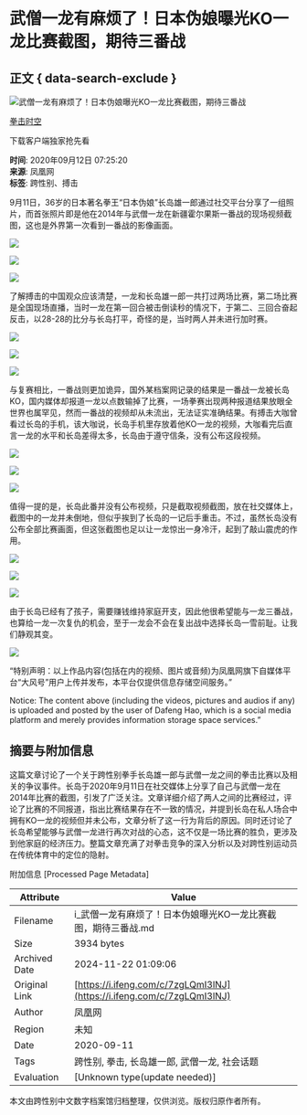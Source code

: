 # 武僧一龙有麻烦了！日本伪娘曝光KO一龙比赛截图，期待三番战

## 正文 { data-search-exclude }


![武僧一龙有麻烦了！日本伪娘曝光KO一龙比赛截图，期待三番战](https://d.ifengimg.com/w121_h75_q90/x0.ifengimg.com/res/2020/A85645D4F58F70FE00FEE3A32C1C4CB667B56465_size396_w1080_h1050.jpeg)

[拳击时空](https://ishare.ifeng.com/mediaShare/home/8140/media)

下载客户端独家抢先看

**时间**: 2020年09月12日 07:25:20  
**来源**: 凤凰网  
**标签**: 跨性别、搏击  

9月11日，36岁的日本著名拳王“日本伪娘”长岛雄一郎通过社交平台分享了一组照片，而首张照片即是他在2014年与武僧一龙在新疆霍尔果斯一番战的现场视频截图，这也是外界第一次看到一番战的影像画面。

![](https://x0.ifengimg.com/res/2020/A85645D4F58F70FE00FEE3A32C1C4CB667B56465_size396_w1080_h1050.jpeg)

![](https://x0.ifengimg.com/res/2020/9CD56ED685DD6DD44B57FF11FD79F26966F6D16F_size278_w1080_h778.jpeg)

![](https://x0.ifengimg.com/res/2020/192C30C56F861EF6963D2ADE34DE1A3A049EED00_size253_w1080_h784.jpeg)

了解搏击的中国观众应该清楚，一龙和长岛雄一郎一共打过两场比赛，第二场比赛是全国现场直播，当时一龙在第一回合被击倒读秒的情况下，于第二、三回合奋起反击，以28-28的比分与长岛打平，奇怪的是，当时两人并未进行加时赛。

![](https://x0.ifengimg.com/res/2020/18D67B2A8B77B131A5A41CAC35DC442F99947A59_size28_w528_h372.jpeg)

![](https://x0.ifengimg.com/res/2020/607871461F22CA25CD327C506101EAAC9941DF1F_size20_w363_h400.jpeg)

![](https://x0.ifengimg.com/res/2020/214FBD44BE09EDB084CD59470781D56B0F439C01_size27_w640_h408.jpeg)

与复赛相比，一番战则更加诡异，国外某档案网记录的结果是一番战一龙被长岛KO，国内媒体却报道一龙以点数输掉了比赛，一场拳赛出现两种报道结果放眼全世界也属罕见，然而一番战的视频却从未流出，无法证实准确结果。有搏击大咖曾看过长岛的手机，该大咖说，长岛手机里存放着他KO一龙的视频，大咖看完后直言一龙的水平和长岛差得太多，长岛由于遵守信条，没有公布这段视频。

![](https://x0.ifengimg.com/res/2020/163848907ECBBACB00830109321614EF9946AA21_size64_w640_h471.jpeg)

![](https://x0.ifengimg.com/res/2020/0B832BA4D354E0B2B89AB38762D4DC0E1407CC59_size32_w640_h390.jpeg)

![](https://x0.ifengimg.com/res/2020/41A5897B8E025A5E922A13BACBF65EAC90AB1BA3_size87_w1080_h996.jpeg)

值得一提的是，长岛此番并没有公布视频，只是截取视频截图，放在社交媒体上，截图中的一龙并未倒地，但似乎挨到了长岛的一记后手重击。不过，虽然长岛没有公布全部比赛画面，但这张截图也足以让一龙惊出一身冷汗，起到了敲山震虎的作用。

![](https://x0.ifengimg.com/res/2020/44778DDFADDBF2C1914F78B15DDBA868CCDD4FF9_size427_w1080_h1440.jpeg)

![](https://x0.ifengimg.com/res/2020/E730766A4F81F1C8BD493951B447018239C130E3_size923_w2048_h1536.jpeg)

![](https://x0.ifengimg.com/res/2020/6A95E35DE109A0692B3ABA273F3C205E46F36ECA_size309_w1080_h1440.jpeg)

由于长岛已经有了孩子，需要赚钱维持家庭开支，因此他很希望能与一龙三番战，也算给一龙一次复仇的机会，至于一龙会不会在复出战中选择长岛一雪前耻。让我们静观其变。

![](https://x0.ifengimg.com/res/2020/DD22CEF01218A671C11F08B68362ECD740D360AD_size462_w1920_h924.jpeg)

“特别声明：以上作品内容(包括在内的视频、图片或音频)为凤凰网旗下自媒体平台“大风号”用户上传并发布，本平台仅提供信息存储空间服务。”

Notice: The content above (including the videos, pictures and audios if any) is uploaded and posted by the user of Dafeng Hao, which is a social media platform and merely provides information storage space services.”

## 摘要与附加信息

<!-- tcd_abstract -->
这篇文章讨论了一个关于跨性别拳手长岛雄一郎与武僧一龙之间的拳击比赛以及相关的争议事件。长岛于2020年9月11日在社交媒体上分享了自己与武僧一龙在2014年比赛的截图，引发了广泛关注。文章详细介绍了两人之间的比赛经过，评论了比赛的不同报道，指出比赛结果存在不一致的情况，并提到长岛在私人场合中拥有KO一龙的视频但并未公布，文章分析了这一行为背后的原因。同时还讨论了长岛希望能够与武僧一龙进行再次对战的心态，这不仅是一场比赛的胜负，更涉及到他家庭的经济压力。整篇文章充满了对拳击竞争的深入分析以及对跨性别运动员在传统体育中的定位的隐射。
<!-- tcd_abstract_end -->

附加信息 [Processed Page Metadata]

| Attribute       | Value                                  |
|-----------------|----------------------------------------|
| Filename        | i_武僧一龙有麻烦了！日本伪娘曝光KO一龙比赛截图，期待三番战.md                             |
| Size            | 3934 bytes                           |
| Archived Date   | 2024-11-22 01:09:06                             |
| Original Link   | [https://i.ifeng.com/c/7zgLQmI3lNJ](https://i.ifeng.com/c/7zgLQmI3lNJ)                       |
| Author          | 凤凰网                               |
| Region          | 未知                               |
| Date            | 2020-09-11                                 |
| Tags            | 跨性别, 拳击, 长岛雄一郎, 武僧一龙, 社会话题                                 |
| Evaluation            | [Unknown type(update needed)]                                 |
<!-- tcd_table_end -->

本文由跨性别中文数字档案馆归档整理，仅供浏览。版权归原作者所有。
